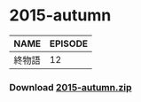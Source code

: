 # 2015-autumn
| NAME | EPISODE |
| --- | --- |
| 終物語 | 12 |

### Download [2015-autumn.zip](https://github.com/OtaDou/danmaku-archive/archive/refs/heads/2015-autumn.zip)